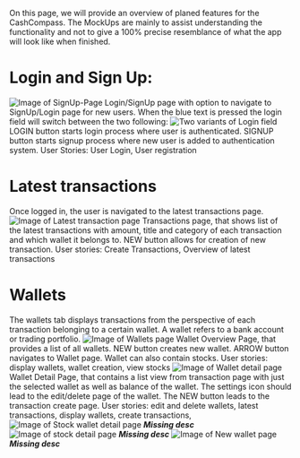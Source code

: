 On this page, we will provide an overview of planed features for the CashCompass. The MockUps are mainly to assist understanding the functionality and not to give a 100% precise resemblance of what the app will look like when finished.
# Login and Sign Up:
![Image of SignUp-Page](SignupPage.png)
Login/SignUp page with option to navigate to SignUp/Login page for new users.
When the blue text is pressed the login field will switch between the two following:
![Two variants of Login field](LoginField.png)
LOGIN button starts login process where user is authenticated. SIGNUP button starts signup process where new user is added to authentication system.
User Stories: User Login, User registration
# Latest transactions
Once logged in, the user is navigated to the latest transactions page.
![Image of Latest transaction page](LatestTransactions.png)
Transactions page, that shows list of the latest transactions with amount, title and category of each transaction and which wallet it belongs to. NEW button allows for creation of new transaction.
User stories: Create Transactions, Overview of latest transactions
# Wallets
The wallets tab displays transactions from the perspective of each transaction belonging to a certain wallet. A wallet refers to a bank account or trading portfolio.
![Image of Wallets page](Wallets.png)
Wallet Overview Page, that provides a list of all wallets. NEW button creates new wallet. ARROW button navigates to Wallet page. Wallet can also contain stocks.
User stories: display wallets, wallet creation, view stocks
![Image of Wallet detail page](Wallet%20Detail.png)
Wallet Detail Page, that contains a list view from transaction page with just the selected wallet as well as balance of the wallet. The settings icon should lead to the edit/delete page of the wallet. The NEW button leads to the transaction create page.
User stories: edit and delete wallets, latest transactions, display wallets, create transactions,
![Image of Stock wallet detail page](Trade%20Republic.png)
***Missing desc***
![Image of stock detail page](SAP%20SE.png)
***Missing desc***
![Image of New wallet page](New%20Wallet.png)
***Missing desc***